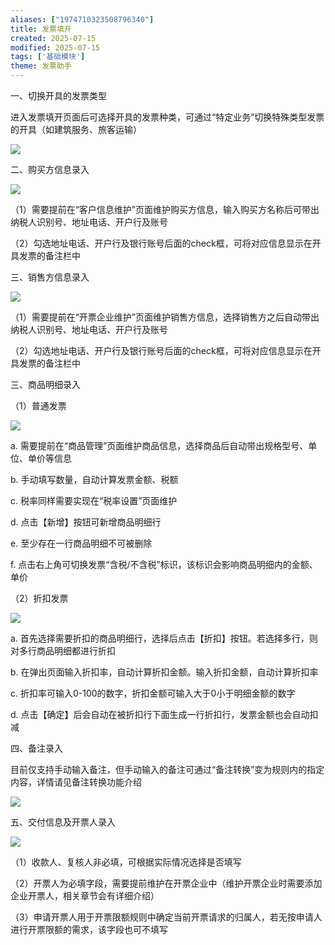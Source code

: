 ```yaml
---
aliases: ["1974710323508796340"]
title: 发票填开
created: 2025-07-15
modified: 2025-07-15
tags: ['基础模块']
theme: 发票助手
---
```


一、切换开具的发票类型

进入发票填开页面后可选择开具的发票种类，可通过“特定业务”切换特殊类型发票的开具（如建筑服务、旅客运输）

![](accd3e484bc770405e75ba38178a7a1c.jpg)

二、购买方信息录入

![](671226b4cfc875e9e80f6cae2239d092.jpg)

（1）需要提前在“客户信息维护”页面维护购买方信息，输入购买方名称后可带出纳税人识别号、地址电话、开户行及账号

（2）勾选地址电话、开户行及银行账号后面的check框，可将对应信息显示在开具发票的备注栏中

三、销售方信息录入

![](0d8dd9213e6cedf0495291731fb6b35b.jpg)

（1）需要提前在“开票企业维护”页面维护销售方信息，选择销售方之后自动带出纳税人识别号、地址电话、开户行及账号

（2）勾选地址电话、开户行及银行账号后面的check框，可将对应信息显示在开具发票的备注栏中

三、商品明细录入

（1）普通发票

![](cc14375045836047577751540316e7fa.jpg)

a. 需要提前在“商品管理”页面维护商品信息，选择商品后自动带出规格型号、单位、单价等信息

b. 手动填写数量，自动计算发票金额、税额

c. 税率同样需要实现在“税率设置”页面维护

d. 点击【新增】按钮可新增商品明细行

e. 至少存在一行商品明细不可被删除

f. 点击右上角可切换发票“含税/不含税”标识，该标识会影响商品明细内的金额、单价

（2）折扣发票

![](0b9feea983c21f9130d097b2b2a48c20.jpg)

a. 首先选择需要折扣的商品明细行，选择后点击【折扣】按钮。若选择多行，则对多行商品明细都进行折扣

b. 在弹出页面输入折扣率，自动计算折扣金额。输入折扣金额，自动计算折扣率

c. 折扣率可输入0-100的数字，折扣金额可输入大于0小于明细金额的数字

d. 点击【确定】后会自动在被折扣行下面生成一行折扣行，发票金额也会自动扣减

四、备注录入

目前仅支持手动输入备注，但手动输入的备注可通过“备注转换”变为规则内的指定内容，详情请见备注转换功能介绍

![](5ff5f935b05b0026215ccf16f6c51d35.jpg)

五、交付信息及开票人录入

![](552f0122233580dfdfac73026a5e95d4.jpg)

（1）收款人、复核人非必填，可根据实际情况选择是否填写

（2）开票人为必填字段，需要提前维护在开票企业中（维护开票企业时需要添加企业开票人，相关章节会有详细介绍）

（3）申请开票人用于开票限额规则中确定当前开票请求的归属人，若无按申请人进行开票限额的需求，该字段也可不填写